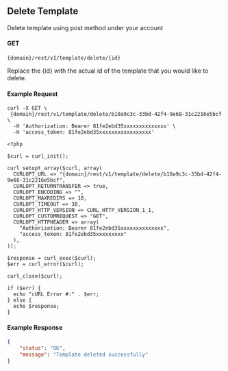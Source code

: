 ## Delete Template

Delete template using post method under your account

#### GET

```
{domain}/rest/v1/template/delete/{id}
```
Replace the {id} with the actual id of the template that you would like to delete.

#### Example Request

```
curl -X GET \
 {domain}/rest/v1/template/delete/b10a9c3c-33bd-42f4-9e68-31c2216e5bcf \
  -H 'Authorization: Bearer 81fe2ebd35xxxxxxxxxxxxxx' \
  -H 'access_token: 81fe2ebd35xxxxxxxxxxxxxxxxx'
```

```
<?php

$curl = curl_init();

curl_setopt_array($curl, array(
  CURLOPT_URL => "{domain}/rest/v1/template/delete/b10a9c3c-33bd-42f4-9e68-31c2216e5bcf",
  CURLOPT_RETURNTRANSFER => true,
  CURLOPT_ENCODING => "",
  CURLOPT_MAXREDIRS => 10,
  CURLOPT_TIMEOUT => 30,
  CURLOPT_HTTP_VERSION => CURL_HTTP_VERSION_1_1,
  CURLOPT_CUSTOMREQUEST => "GET",
  CURLOPT_HTTPHEADER => array(
    "Authorization: Bearer 81fe2ebd35xxxxxxxxxxxxxx",
    "access_token: 81fe2ebd35xxxxxxxxx"
  ),
));

$response = curl_exec($curl);
$err = curl_error($curl);

curl_close($curl);

if ($err) {
  echo "cURL Error #:" . $err;
} else {
  echo $response;
}
```
  
#### Example Response

```json
{
    "status": "OK",
    "message": "Template deleted successfully"
}
```
